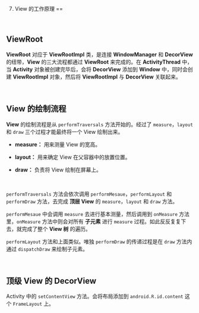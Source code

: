 7. View 的工作原理
==

   
   
    
<br/>      

## ViewRoot 
   
**ViewRoot** 对应于 **ViewRootImpl** 类，是连接 **WindowManager** 和 **DecorView** 的纽带，**View** 的三大流程都通过 **ViewRoot** 来完成的。在 **ActivityThread** 中，当 **Activity** 对象被创建完毕后，会将 **DecorView** 添加到 **Window** 中，同时会创建 **ViewRootImpl** 对象，然后将 **ViewRootImpl** 与 **DecorView** 关联起来。
   
<br/>   

## View 的绘制流程
   
**View** 的绘制流程是从 `performTraversals` 方法开始的。经过了 `measure`，`layout` 和 `draw` 三个过程才能最终将一个 View 绘制出来。
   
- **measure：** 用来测量 View 的宽高。
   
- **layout：**   用来确定 View 在父容器中的放置位置。
   
- **draw：**   负责将 View 绘制在屏幕上。  
      
      
       
<br/>       

`performTraversals` 方法会依次调用 `performMesaue`，`performLayout` 和 `performDraw`   方法，去完成 **顶层 View** 的  `measure`，`layout` 和 `draw` 方法。
   
  `performMesaue` 中会调用 `measure` 去进行基本测量，然后调用到 `onMeasure` 方法里，`onMeasure` 方法中则会对所有 **子元素** 进行 `measure` 过程。如此反反复复下去，就完成了整个 **View 树** 的遍历。  
   
`performLayout`   方法和上面类似。唯独  `performDraw` 的传递过程是在 `draw` 方法内通过 `dispatchDraw` 来绘制子元素。
        
        
   
<br/>
    
## 顶级 View 的 DecorView
   
Activity 中的 `setContentView` 方法。会将布局添加到 `android.R.id.content` 这个 `FrameLayout` 上。
     